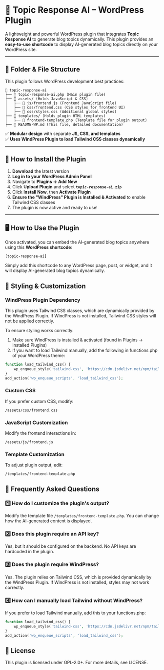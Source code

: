 
# 📌 Topic Response AI – WordPress Plugin

A lightweight and powerful WordPress plugin that integrates **Topic Response AI** to generate blog topics dynamically. This plugin provides an **easy-to-use shortcode** to display AI-generated blog topics directly on your WordPress site.

---

## 📂 Folder & File Structure
This plugin follows WordPress development best practices:

```
📁 topic-response-ai
├── 📄 topic-response-ai.php (Main plugin file)
├── 📁 assets/ (Holds JavaScript & CSS)
│   ├── 📄 js/frontend.js (Frontend JavaScript file)
│   ├── 📄 css/frontend.css (CSS styles for frontend UI)
│   ├── 📄 css/styles.css (Additional global styles)
├── 📁 templates/ (Holds plugin HTML templates)
│   ├── 📄 frontend-template.php (Template file for plugin output)
├── 📄 README-WP.md (This file, detailed documentation)
```

✅ **Modular design** with separate **JS, CSS, and templates**  
✅ **Uses WindPress Plugin to load Tailwind CSS classes dynamically**  

---

## 🚀 How to Install the Plugin

1. **Download** the latest version
2. **Log in to your WordPress Admin Panel**
3. Navigate to **Plugins → Add New**
4. Click **Upload Plugin** and select **`topic-response-ai.zip`**
5. Click **Install Now**, then **Activate Plugin**
6. **Ensure the "WindPress" Plugin is Installed & Activated** to enable Tailwind CSS classes
7. The plugin is now active and ready to use!

---

## 🖥️ How to Use the Plugin

Once activated, you can embed the AI-generated blog topics anywhere using this **WordPress shortcode**:

```
[topic-response-ai]
```

Simply add this shortcode to any WordPress page, post, or widget, and it will display AI-generated blog topics dynamically.

## 🎨 Styling & Customization

### WindPress Plugin Dependency
This plugin uses Tailwind CSS classes, which are dynamically provided by the WindPress Plugin.
If WindPress is not installed, Tailwind CSS styles will not be applied correctly.

To ensure styling works correctly:

1. Make sure WindPress is installed & activated (found in Plugins → Installed Plugins)
2. If you want to load Tailwind manually, add the following in functions.php of your WordPress theme:

```php
function load_tailwind_css() {
    wp_enqueue_style('tailwind-css', 'https://cdn.jsdelivr.net/npm/tailwindcss@2.2.19/dist/tailwind.min.css');
}
add_action('wp_enqueue_scripts', 'load_tailwind_css');
```

### Custom CSS
If you prefer custom CSS, modify:
```
/assets/css/frontend.css
```

### JavaScript Customization
Modify the frontend interactions in:
```
/assets/js/frontend.js
```

### Template Customization
To adjust plugin output, edit:
```
/templates/frontend-template.php
```

## 📝 Frequently Asked Questions

### 1️⃣ How do I customize the plugin's output?
Modify the template file `/templates/frontend-template.php`. You can change how the AI-generated content is displayed.

### 2️⃣ Does this plugin require an API key?
Yes, but it should be configured on the backend. No API keys are hardcoded in the plugin.

### 3️⃣ Does the plugin require WindPress?
Yes. The plugin relies on Tailwind CSS, which is provided dynamically by the WindPress Plugin.
If WindPress is not installed, styles may not work correctly.

### 4️⃣ How can I manually load Tailwind without WindPress?
If you prefer to load Tailwind manually, add this to your functions.php:

```php
function load_tailwind_css() {
    wp_enqueue_style('tailwind-css', 'https://cdn.jsdelivr.net/npm/tailwindcss@2.2.19/dist/tailwind.min.css');
}
add_action('wp_enqueue_scripts', 'load_tailwind_css');
```

## 📜 License

This plugin is licensed under GPL-2.0+.
For more details, see LICENSE.

